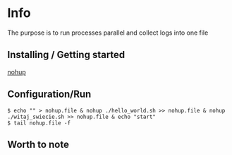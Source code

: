 # Info
The purpose is to run processes parallel and collect logs into one file  

## Installing / Getting started

[nohup](https://www.geeksforgeeks.org/nohup-command-in-linux-with-examples/ )

## Configuration/Run

```
$ echo "" > nohup.file & nohup ./hello_world.sh >> nohup.file & nohup ./witaj_swiecie.sh >> nohup.file & echo "start"
$ tail nohup.file -f
```

## Worth to note 
